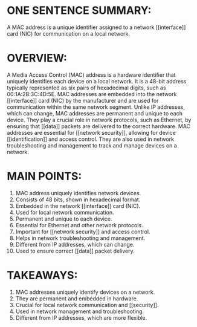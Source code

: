 # ONE SENTENCE SUMMARY:
A MAC address is a unique identifier assigned to a network [[interface]] card (NIC) for communication on a local network.

# OVERVIEW:
A Media Access Control (MAC) address is a hardware identifier that uniquely identifies each device on a local network. It is a 48-bit address typically represented as six pairs of hexadecimal digits, such as 00:1A:2B:3C:4D:5E. MAC addresses are embedded into the network [[interface]] card (NIC) by the manufacturer and are used for communication within the same network segment. Unlike IP addresses, which can change, MAC addresses are permanent and unique to each device. They play a crucial role in network protocols, such as Ethernet, by ensuring that [[data]] packets are delivered to the correct hardware. MAC addresses are essential for [[network security]], allowing for device [[identification]] and access control. They are also used in network troubleshooting and management to track and manage devices on a network.

# MAIN POINTS:
1. MAC address uniquely identifies network devices.
2. Consists of 48 bits, shown in hexadecimal format.
3. Embedded in the network [[interface]] card (NIC).
4. Used for local network communication.
5. Permanent and unique to each device.
6. Essential for Ethernet and other network protocols.
7. Important for [[network security]] and access control.
8. Helps in network troubleshooting and management.
9. Different from IP addresses, which can change.
10. Used to ensure correct [[data]] packet delivery.

# TAKEAWAYS:
1. MAC addresses uniquely identify devices on a network.
2. They are permanent and embedded in hardware.
3. Crucial for local network communication and [[security]].
4. Used in network management and troubleshooting.
5. Different from IP addresses, which are more flexible.